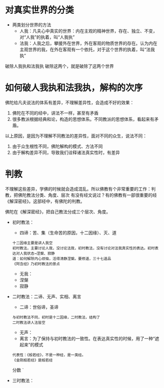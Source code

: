 # 对真实世界的分类

* 两类划分世界的方法
  * 人我：凡夫心中真实的世界：内在主观的精神世界，存在、独立、不变，对“人我”的执着，叫“人我执”
  * 法我：人我之后，攀援外在世界，外在客观的物质世界的存在。认为内在主观世界的我，在外在客观有一个依托，对于这个世界的执着，叫“法我执”
  
破除人我执和法我执
破除这两个，就是破除了这两个世界

# 如何破人我执和法我执，解构的次序

佛陀给凡夫说法的体系有差异，不理解差异性，会造成不好的效果：
1. 佛陀在不同的经中，讲法不一样，甚至有矛盾
2. 很多教派根据经典和论，构造的思想体系。不同教派的思想体系，看起来有矛盾。  


以上原因，是因为不理解不同教法的差异性，面对不同的众生，说法不同：
1. 由于众生根性不同，佛陀解构的模式、方法不同
2. 由于解构差异不同，导致我们诠释诸法真实性时，有差异


# 判教
不理解这些差异，学佛的时候就会造成混乱。所以佛教有个非常重要的工作：判教，把佛陀教法分类、角度、层次
有没有经文说过？有的佛教有一部很重要的经《解深密经》。这部经中，有佛陀的判教。

佛陀在《解深密经》，把自己教法分成三个层次、角度。
* 初时教法：
  * 四谛：苦、集（生命苦的原因，十二因缘）、灭、道
  ```
  十二因缘主要是讲人我空
  初时教法，主要讨论人我，没讨论法我，初时教法，没有讨论对法我真实性的表达。初时表达对人我状态→涅槃、寂静
  道：如何解除内心烦恼，活得清静涅槃。要修道，三十七道品
  《阿含经》乃初时教法的景点
  ```
  * 无我：
  * 涅槃
  * 寂静
  
* 二时教法：二谛、无声、实相、离言
  * 二谛：世俗谛，圣谛
  ```
  与初时教法不同，初时是十二因缘，二时教法，结构了
  二时教法讲人法皆空
  ```
  * 无声：
  * 离言：为了保持与初时教法的一致性。在表达真实性的时候，用了一种“遮起来”的模式
  ```
  代表性：《般若经》，不是一种经，是一类经。
  《金刚般若经》是般若经
  ```
  分数
  `
* 三时教法：
